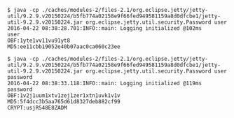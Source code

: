 

	$ java -cp ./caches/modules-2/files-2.1/org.eclipse.jetty/jetty-util/9.2.9.v20150224/b5fb774a02158e9f66fed949581159a8d0dfcbe1/jetty-util-9.2.9.v20150224.jar org.eclipse.jetty.util.security.Password user
	2016-04-22 08:38:28.701:INFO::main: Logging initialized @102ms
	user
	OBF:1yte1vv11vu91yt8
	MD5:ee11cbb19052e40b07aac0ca060c23ee
	
	$ java -cp ./caches/modules-2/files-2.1/org.eclipse.jetty/jetty-util/9.2.9.v20150224/b5fb774a02158e9f66fed949581159a8d0dfcbe1/jetty-util-9.2.9.v20150224.jar org.eclipse.jetty.util.security.Password user password
	2016-04-22 08:38:33.118:INFO::main: Logging initialized @119ms
	password
	OBF:1v2j1uum1xtv1zej1zer1xtn1uvk1v1v
	MD5:5f4dcc3b5aa765d61d8327deb882cf99
	CRYPT:usjRS48E8ZADM
